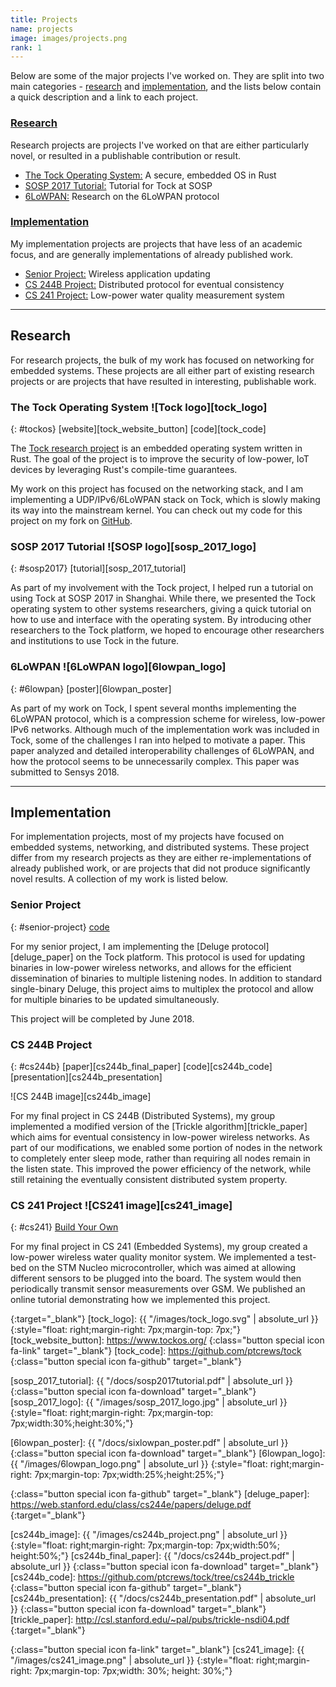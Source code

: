 ```yaml
---
title: Projects
name: projects
image: images/projects.png
rank: 1
---
```

Below are some of the major projects I've worked on. They are split into two
main categories - [research](#research) and [implementation](#implementation),
and the lists below contain a quick description and a link to each project.

### [Research](#research)
Research projects are projects I've worked on that are either particularly
novel, or resulted in a publishable contribution or result.
- [The Tock Operating System:](#tockos) A secure, embedded OS in Rust
- [SOSP 2017 Tutorial:](#sosp2017) Tutorial for Tock at SOSP
- [6LoWPAN:](#6lowpan) Research on the 6LoWPAN protocol

### [Implementation](#implementation)
My implementation projects are projects that have less of an academic focus, and
are generally implementations of already published work.
- [Senior Project:](#senior-project) Wireless application updating
- [CS 244B Project:](#cs244b) Distributed protocol for eventual consistency
- [CS 241 Project:](#cs241) Low-power water quality measurement system

-------------------------------------------------------------------------------

## Research
For research projects, the bulk of my work has focused on networking for
embedded systems. These projects are all either part of existing research
projects or are projects that have resulted in interesting, publishable work.

### The Tock Operating System ![Tock logo][tock_logo]
{: #tockos}
[website][tock_website_button]
[code][tock_code]

The [Tock research project][tock_website] is an embedded operating
system written in Rust. The goal of the project is to improve the security of
low-power, IoT devices by leveraging Rust's compile-time guarantees.


My work on this project has focused on the networking stack, and I am
implementing a UDP/IPv6/6LoWPAN stack on Tock, which is slowly making its way
into the mainstream kernel. You can check out my code for this project on my
fork on [GitHub](https://github.com/ptcrews/tock).

### SOSP 2017 Tutorial ![SOSP logo][sosp_2017_logo]
{: #sosp2017}
[tutorial][sosp_2017_tutorial]

As part of my involvement with the Tock project, I helped run a tutorial on
using Tock at SOSP 2017 in Shanghai. While there, we presented the Tock
operating system to other systems researchers, giving a quick tutorial on how
to use and interface with the operating system. By introducing other researchers
to the Tock platform, we hoped to encourage other researchers and institutions
to use Tock in the future.

### 6LoWPAN ![6LoWPAN logo][6lowpan_logo]
{: #6lowpan}
[poster][6lowpan_poster]

As part of my work on Tock, I spent several months implementing the 6LoWPAN
protocol, which is a compression scheme for wireless, low-power IPv6 networks.
Although much of the implementation work was included in Tock, some of the
challenges I ran into helped to motivate a paper. This paper analyzed and
detailed interoperability challenges of 6LoWPAN, and how the protocol seems to
be unnecessarily complex. This paper was submitted to Sensys 2018.

-------------------------------------------------------------------------------

## Implementation

For implementation projects, most of my projects have focused on embedded
systems, networking, and distributed systems. These project differ from my
research projects as they are either re-implementations of already published
work, or are projects that did not produce significantly novel results.
A collection of my work is listed below.

### Senior Project
{: #senior-project}
[code][senior_project_code]

For my senior project, I am implementing the [Deluge protocol][deluge_paper]
on the Tock platform. This protocol is used for updating binaries in low-power
wireless networks, and allows for the efficient dissemination of binaries to
multiple listening nodes. In addition to standard single-binary Deluge, this
project aims to multiplex the protocol and allow for multiple binaries to be
updated simultaneously.

This project will be completed by June 2018.

### CS 244B Project
{: #cs244b}
[paper][cs244b_final_paper]
[code][cs244b_code]
[presentation][cs244b_presentation]

![CS 244B image][cs244b_image]

For my final project in CS 244B (Distributed Systems), my group implemented a
modified version of the [Trickle algorithm][trickle_paper] which aims for
eventual consistency in low-power wireless networks. As part of our
modifications, we enabled some portion of nodes in the network to completely
enter sleep mode, rather than requiring all nodes remain in the listen state.
This improved the power efficiency of the network, while still retaining the
eventually consistent distributed system property.

### CS 241 Project ![CS241 image][cs241_image]
{: #cs241}
[Build Your Own][cs241_tutorial]

For my final project in CS 241 (Embedded Systems), my group created a low-power
wireless water quality monitor system. We implemented a test-bed on the STM
Nucleo microcontroller, which was aimed at allowing different sensors to be
plugged into the board. The system would then periodically transmit sensor
measurements over GSM. We published an online tutorial demonstrating how we
implemented this project.

[tock_website]: https://www.tockos.org/
{:target="\_blank"}
[tock_logo]: {{ "/images/tock_logo.svg" | absolute_url }}
{:style="float: right;margin-right: 7px;margin-top: 7px;"}
[tock_website_button]: https://www.tockos.org/
{:class="button special icon fa-link" target="\_blank"}
[tock_code]: https://github.com/ptcrews/tock
{:class="button special icon fa-github" target="\_blank"}

[sosp_2017_tutorial]: {{ "/docs/sosp2017tutorial.pdf" | absolute_url }}
{:class="button special icon fa-download" target="\_blank"}
[sosp_2017_logo]: {{ "/images/sosp_2017_logo.jpg" | absolute_url }}
{:style="float: right;margin-right: 7px;margin-top: 7px;width:30%;height:30%;"}

[6lowpan_poster]: {{ "/docs/sixlowpan_poster.pdf" | absolute_url }}
{:class="button special icon fa-download" target="\_blank"}
[6lowpan_logo]: {{ "/images/6lowpan_logo.png" | absolute_url }}
{:style="float: right;margin-right: 7px;margin-top: 7px;width:25%;height:25%;"}

[senior_project_code]: https://github.com/ptcrews/tock/tree/deluge_protocol
{:class="button special icon fa-github" target="\_blank"}
[deluge_paper]: https://web.stanford.edu/class/cs244e/papers/deluge.pdf
{:target="\_blank"}

[cs244b_image]: {{ "/images/cs244b_project.png" | absolute_url }}
{:style="float: right;margin-right: 7px;margin-top: 7px;width:50%; height:50%;"}
[cs244b_final_paper]: {{ "/docs/cs244b_project.pdf" | absolute_url }}
{:class="button special icon fa-download" target="\_blank"}
[cs244b_code]: https://github.com/ptcrews/tock/tree/cs244b_trickle
{:class="button special icon fa-github" target="\_blank"}
[cs244b_presentation]: {{ "/docs/cs244b_presentation.pdf" | absolute_url }}
{:class="button special icon fa-download" target="\_blank"}
[trickle_paper]: http://csl.stanford.edu/~pal/pubs/trickle-nsdi04.pdf
{:target="\_blank"}

[cs241_tutorial]: http://www.instructables.com/id/Low-Energy-River-Quality-Monitor/
{:class="button special icon fa-link" target="\_blank"}
[cs241_image]: {{ "/images/cs241_image.png" | absolute_url }}
{:style="float: right;margin-right: 7px;margin-top: 7px;width: 30%; height: 30%;"}
